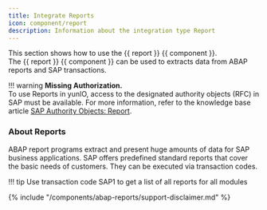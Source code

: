 ```yaml
---
title: Integrate Reports
icon: component/report
description: Information about the integration type Report
---
```


This section shows how to use the {{ report }} {{ component }}.<br>
The {{ report }} {{ component }} can be used to extracts data from ABAP reports and SAP transactions.

!!! warning 
	**Missing Authorization.**<br>
    To use Reports in yunIO, access to the designated authority objects (RFC) in SAP must be available.
    For more information, refer to the knowledge base article [SAP Authority Objects: Report](../setup-in-sap/sap-authority-objects.md/#report).

### About Reports

ABAP report programs extract and present huge amounts of data for SAP business applications.
SAP offers predefined standard reports that cover the basic needs of customers.
They can be executed via transaction codes. 

!!! tip
	Use transaction code SAP1 to get a list of all reports for all modules

{% include "/components/abap-reports/support-disclaimer.md" %}


